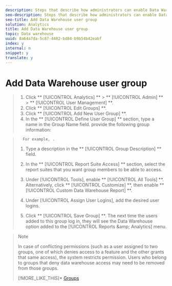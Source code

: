 ```yaml
---
description: Steps that describe how administrators can enable Data Warehouse reporting access to a group of users.
seo-description: Steps that describe how administrators can enable Data Warehouse reporting access to a group of users.
seo-title: Add Data Warehouse user group
solution: Analytics
title: Add Data Warehouse user group
topic: Data warehouse
uuid: 8a64a7da-5c87-4482-bd84-b9b54b42eabf
index: y
internal: n
snippet: y
translate: y
---
```


# Add Data Warehouse user group


>1. Click ** [!UICONTROL  Analytics] ** > ** [!UICONTROL  Admin] ** > ** [!UICONTROL  User Management] **.
>1. Click ** [!UICONTROL  Edit Groups] **.
>1. Click ** [!UICONTROL  Add New User Group] **.
>1. In the ** [!UICONTROL  Define User Group] ** section, type a name in the Group Name field. provide the following group information:

>       For example, . 
>1. Type a description in the ** [!UICONTROL  Group Description] ** field.
>1. In the ** [!UICONTROL  Report Suite Access] ** section, select the report suites that you want group members to be able to access.
>1. Under [!UICONTROL  Tools], enable ** [!UICONTROL  All Tools] **.
>   Alternatively, click ** [!UICONTROL  Customize] **, then enable ** [!UICONTROL  Custom Data Warehouse Report] **. 
>
>1. Under [!UICONTROL  Assign User Logins], add the desired user logins.
>1. Click ** [!UICONTROL  Save Group] **.
>   The next time the users added to this group log in, they will see the Data Warehouse option added to the [!UICONTROL  Reports &amp;amp; Analytics] menu. 
>

>   >[!NOTE]
>   >
>   >In case of conflicting permissions (such as a user assigned to two groups, one of which denies access to a feature and the other grants that same access), the system restricts permission. Users who belong to groups that deny data warehouse access may need to be removed from those groups.
>
>[!MORE_LIKE_THIS]* [ Groups ](groups.md#concept_6C565553DCE3417C909234B2F044A02F)